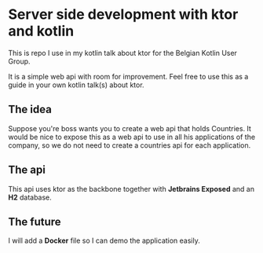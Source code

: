 # Server side development with ktor and kotlin

This is repo I use in my kotlin talk about ktor for the Belgian Kotlin User Group.

It is a simple web api with room for improvement. Feel free to use this as a guide in your own kotlin talk(s) about ktor.

## The idea
Suppose you're boss wants you to create a web api that holds Countries. 
It would be nice to expose this as a web api to use in all his applications of the company, so we do not need to create a countries api for each application.

## The api
This api uses ktor as the backbone together with **Jetbrains Exposed** and an **H2** database.

## The future
I will add a **Docker** file so I can demo the application easily.
